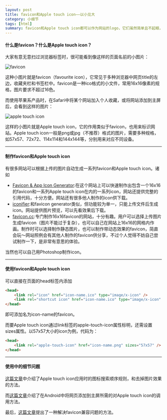 ```yaml
---
layout: post
title: favicon和Apple touch icon——以小见大
category: 小细节
tags: [html]
summary: favicon和Apple touch icon都可以作为网站的logo，它们虽然简单且不起眼，却是我们经常见到的标识
---
```


#### 什么是favicon？什么是Apple touch icon？

大家有意无意扫过浏览器标签时，很可能看到像这样的页面名前的小图片：

![favicon](http://7xit9q.com1.z0.glb.clouddn.com/faviconAndAppleTouchIcon1.png)

这种小图片就是favicon（favourite icon），它常见于多种浏览器中网页title的左边，收藏夹栏和书签栏中。favicon是一种ico格式的小文件，常用16x16像素的规格，图片要求不超过16色。

而使用苹果系产品时，在Safari中将某个网站加入个人收藏，或将网站添加到主屏后，会看到这样的图片：

![apple touch icon](http://7xit9q.com1.z0.glb.clouddn.com/faviconAndAppleTouchIcon2.png)

这样的小图片就是Apple touch icon，它的作用类似于favicon，也用来标识网站。Apple touch icon一般是png或jpg（不推荐）格式的图片，需要多种规格，如57x57、72x72、114x114和144x144等，分别用来对应不同设备。

---

#### 制作favicon和Apple touch icon

有很多网站可以根据上传的图片自动生成一系列favicon和Apple touch icon。诸如

*  [Favicon & App Icon Generator](http://www.favicon-generator.org):在这个网站上可以快速制作出包含一个16x16的favicon和一系列Apple touch icon在内的一系列icon，网站还提供完整的引用代码，十分方便。网站还有很多他人制作的icon供下载。
*  [iconifier](http://iconifier.net):和favicon generator类似，但功能较为单一，只能上传文件后生成icon。网站提供图片预览，可以先看效果后下载。
*  [favicon.cc](http://www.favicon.cc):专门制作16x16favicon的网站，十分有趣。用户可以选择上传图片生成favicon（图片不能过于复杂），也可以自己在网站上16x16的网格内作画。制作时可以选择制作静态图片，也可以制作带动态效果的favicon，简直会玩～网站照例会有其他人制作的favicon供分享，不过个人觉得不妨自己尝试制作一下，是非常有意思的体验。

当然也可以自己用Photoshop制作icon。

---

#### 使用favicon和Apple touch icon

可以直接在页面的head标签内添加

~~~html
<head>
	<link rel="icon" href="icon-name.ico" type="image/x-icon" />
	<link rel="shortcut icon" href="icon-name.ico" type="image/x-icon" />
</head>
~~~
即可添加名为icon-name的favicon。

而要Apple touch icon通过link标签的apple-touch-icon属性标明，还需设置sizes属性。以57x57大小的icon为例，代码为：

~~~html
<head>
	<link rel="apple-touch-icon" href="icon-name.png" sizes="57x57" />
</head>
~~~

---

#### 使用中的细节问题

[这篇文章](http://blog.csdn.net/freshlover/article/details/9310437)中介绍了Apple touch icon应用时的图标搜索顺序规则，和去掉图片效果的方法。

而[这篇文章](http://www.jb51.net/article/60004.htm)介绍了在Android中将网页添加到主屏所需的对Apple touch icon的调用方法。

最后，[这篇文章](http://www.cnblogs.com/LoveJenny/archive/2012/05/22/2512683.html)提出了一种解决favicon兼容问题的方法。

